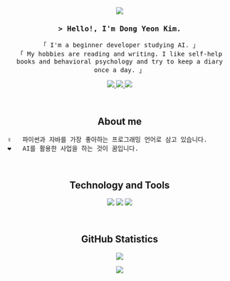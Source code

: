 <!-- 방문자 카운터 -->
<p align="center">
  <img src="https://hits.seeyoufarm.com/api/count/incr/badge.svg?url=https%3A%2F%2Fgithub.com%2FKdyeon00&count_bg=%23FF6E96&title_bg=%23555555&icon=&icon_color=%23E7E7E7&title=Visitors&edge_flat=false"/>
</p>

<!-- 소개 섹션 -->
<h3 align="center">
  <samp>&gt; Hello!, I'm <b>Dong Yeon Kim</b>.</samp>
</h3>

<p align="center"> 
  <samp>
    「 I'm a beginner developer studying AI. 」
    <br>
    「 My hobbies are reading and writing. I like self-help books and behavioral psychology and try to keep a diary once a day. 」
  </samp>
</p>

<!-- 소셜 미디어 및 웹사이트 링크 -->
<p align="center">
 <a href="https://blog.naver.com/kdyeon_00" target="_blank">
  <img src="https://img.shields.io/badge/Naver_Blog-03C75A?style=for-the-badge&logo=naver&logoColor=white"/>
 </a>
 <a href="https://parancoding00.tistory.com/" target="_blank">
  <img src="https://img.shields.io/badge/Tistory-000000?style=for-the-badge&logo=tistory&logoColor=white"/>
 </a>
 <a href="https://www.instagram.com/ddong_yeon2/" target="_blank">
  <img src="https://img.shields.io/badge/Instagram-E4405F?style=for-the-badge&logo=instagram&logoColor=white"/>
 </a>
</p>
<br/>

<!-- 나에 대해 섹션 -->
<h2 align="center">About me</h2>
<p>
  <samp>
    ✌️ &emsp; 파이썬과 자바를 가장 좋아하는 프로그래밍 언어로 삼고 있습니다.<br/>
    ❤️ &emsp; AI를 활용한 사업을 하는 것이 꿈입니다.
  </samp>
</p>

<br/>

<!-- 기술 및 도구 -->
<h2 align="center">Technology and Tools</h2>
<p align="center">
  <img src="https://img.shields.io/badge/Python-3776AB?style=for-the-badge&logo=python&logoColor=white"/>
  <img src="https://img.shields.io/badge/Java-007396?style=for-the-badge&logo=java&logoColor=white"/>
  <img src="https://img.shields.io/badge/Mojo-000000?style=for-the-badge"/>
</p>

<br/>

<!-- GitHub 통계 -->
<h2 align="center">GitHub Statistics</h2>
<p align="center">
  <a href="https://github.com/Kdyeon00">
    <img src="https://github-readme-stats.vercel.app/api?username=Kdyeon00&show_icons=true&theme=radical"/>
  </a>
</p>

<p align="center">
  <a href="https://github.com/Kdyeon00">
    <img src="https://github-readme-stats.vercel.app/api/top-langs/?username=Kdyeon00&layout=compact&theme=radical"/>
  </a>
</p>

